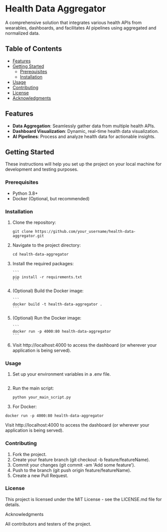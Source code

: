 # Health Data Aggregator

A comprehensive solution that integrates various health APIs from wearables, dashboards, and facilitates AI pipelines using aggregated and normalized data.

## Table of Contents

- [Features](#features)
- [Getting Started](#getting-started)
  - [Prerequisites](#prerequisites)
  - [Installation](#installation)
- [Usage](#usage)
- [Contributing](#contributing)
- [License](#license)
- [Acknowledgments](#acknowledgments)

## Features

- **Data Aggregation**: Seamlessly gather data from multiple health APIs.
- **Dashboard Visualization**: Dynamic, real-time health data visualization.
- **AI Pipelines**: Process and analyze health data for actionable insights.

## Getting Started

These instructions will help you set up the project on your local machine for development and testing purposes.

### Prerequisites

- Python 3.8+
- Docker (Optional, but recommended)

### Installation

1.  Clone the repository:

    ```
    git clone https://github.com/your_username/health-data-aggregator.git

    ```

2.  Navigate to the project directory:

    ```
    cd health-data-aggregator
    ```

3.  Install the required packages:

        ```
        pip install -r requirements.txt
        ```

4.  (Optional) Build the Docker image:

        ```
        docker build -t health-data-aggregator .
        ```

5.  (Optional) Run the Docker image:

        ```
        docker run -p 4000:80 health-data-aggregator
        ```

6.  Visit http://localhost:4000 to access the dashboard (or wherever your application is being served).

### Usage

1. Set up your environment variables in a .env file.

```API_KEY=YourActualAPIKey

```

2. Run the main script:

   ```
   python your_main_script.py
   ```

3. For Docker:

```
docker run -p 4000:80 health-data-aggregator
```

Visit http://localhost:4000 to access the dashboard (or wherever your application is being served).

### Contributing

1. Fork the project.
2. Create your feature branch (git checkout -b feature/featureName).
3. Commit your changes (git commit -am 'Add some feature').
4. Push to the branch (git push origin feature/featureName).
5. Create a new Pull Request.

### License

This project is licensed under the MIT License - see the LICENSE.md file for details.

Acknowledgments

All contributors and testers of the project.
